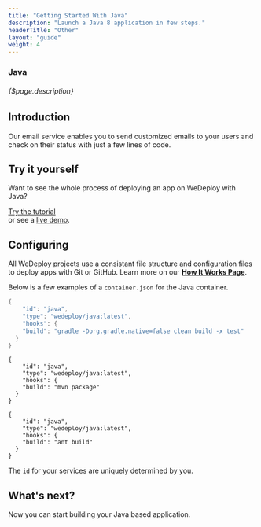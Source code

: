 ```yaml
---
title: "Getting Started With Java"
description: "Launch a Java 8 application in few steps."
headerTitle: "Other"
layout: "guide"
weight: 4
---
```


### Java

###### {$page.description}

<article id="1">

## Introduction

Our email service enables you to send customized emails to your users and check on their status with just a few lines of code.

</article>

<article id="2">

## Try it yourself

Want to see the whole process of deploying an app on WeDeploy with Java?

<div class="guide-btn-cta">
	<a class="btn btn-accent btn-sm" href="/tutorials/java" target="_blank" data-senna-off>
		<span class="icon-16-external"></span>Try the tutorial
	</a>
</div>

<div class="guide-aux-cta">
	or see a <a href="http://boilerplate-java.wedeploy.io" target="_blank" data-senna-off>live demo</a>.
</div>

</article>

<article id="3">

## Configuring

<aside>

All WeDeploy projects use a consistant file structure and configuration files to deploy apps with Git or GitHub. Learn more on our <strong><a href="/docs/intro/how-it-works.html">How It Works Page</a></strong>.

</aside>

Below is a few examples of a `container.json` for the Java container.

```gradle
{
	"id": "java",
	"type": "wedeploy/java:latest",
	"hooks": {
  	"build": "gradle -Dorg.gradle.native=false clean build -x test"
  }
}
```
```maven
{
	"id": "java",
	"type": "wedeploy/java:latest",
	"hooks": {
  	"build": "mvn package"
  }
}
```
```ant
{
	"id": "java",
	"type": "wedeploy/java:latest",
	"hooks": {
  	"build": "ant build"
  }
}
```

The `id` for your services are uniquely determined by you.

</article>

## What's next?

Now you can start building your Java based application.
